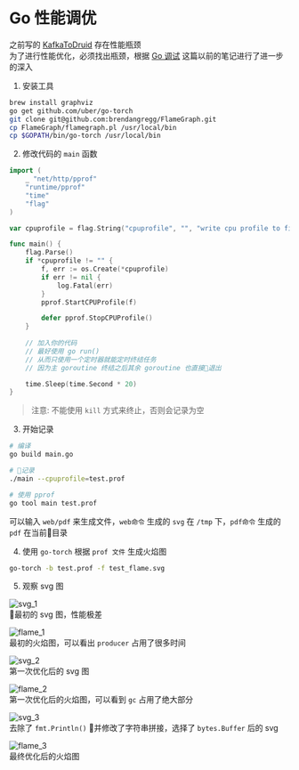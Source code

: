# Go 性能调优

之前写的 [KafkaToDruid](https://github.com/Juntaran/Go_In_Action/tree/master/Demo/KafkaToDruid) 存在性能瓶颈  
为了进行性能优化，必须找出瓶颈，根据 [Go 调试](https://github.com/Juntaran/Note/blob/master/Go/Go%E8%B0%83%E8%AF%95.md) 这篇以前的笔记进行了进一步的深入  

1. 安装工具  

``` sh
brew install graphviz
go get github.com/uber/go-torch
git clone git@github.com:brendangregg/FlameGraph.git
cp FlameGraph/flamegraph.pl /usr/local/bin
cp $GOPATH/bin/go-torch /usr/local/bin
```

2. 修改代码的 `main` 函数  

``` go
import (
    _ "net/http/pprof"
    "runtime/pprof"
    "time"
    "flag"
)

var cpuprofile = flag.String("cpuprofile", "", "write cpu profile to file")

func main() {
    flag.Parse()
	if *cpuprofile != "" {
		f, err := os.Create(*cpuprofile)
		if err != nil {
			log.Fatal(err)
		}
		pprof.StartCPUProfile(f)

		defer pprof.StopCPUProfile()
    }
    
    // 加入你的代码
    // 最好使用 go run()
    // 从而只使用一个定时器就能定时终结任务
    // 因为主 goroutine 终结之后其余 goroutine 也直接退出

    time.Sleep(time.Second * 20)
}
```

> 注意: 不能使用 `kill` 方式来终止，否则会记录为空

3. 开始记录  

``` sh
# 编译
go build main.go

# 记录
./main --cpuprofile=test.prof

# 使用 pprof
go tool main test.prof
```

可以输入 `web/pdf` 来生成文件，`web命令` 生成的 `svg` 在 `/tmp` 下，`pdf命令` 生成的 `pdf` 在当前目录  

4. 使用 `go-torch` 根据 `prof 文件` 生成火焰图  

``` bash
go-torch -b test.prof -f test_flame.svg
```

5. 观察 svg 图  

 
![svg_1](https://rawgit.com/Juntaran/Go_In_Action/master/Demo/KafkaToDruid/testing/k2d_pprof_1.svg?sanitize=true)  
最初的 svg 图，性能极差  

![flame_1](https://rawgit.com/Juntaran/Go_In_Action/master/Demo/KafkaToDruid/testing/k2d_flame_1.svg?sanitize=true)  
最初的火焰图，可以看出 `producer` 占用了很多时间  

![svg_2](https://rawgit.com/Juntaran/Go_In_Action/master/Demo/KafkaToDruid/testing/k2d_pprof_2.svg?sanitize=true)  
第一次优化后的 svg 图  

![flame_2](https://rawgit.com/Juntaran/Go_In_Action/master/Demo/KafkaToDruid/testing/k2d_flame_2.svg?sanitize=true)  
第一次优化后的火焰图，可以看到 `gc` 占用了绝大部分  

![svg_3](https://rawgit.com/Juntaran/Go_In_Action/master/Demo/KafkaToDruid/testing/k2d_pprof_3.svg?sanitize=true)  
去除了 `fmt.Println()` 并修改了字符串拼接，选择了 `bytes.Buffer` 后的 svg  

![flame_3](https://rawgit.com/Juntaran/Go_In_Action/master/Demo/KafkaToDruid/testing/k2d_flame_3.svg?sanitize=true)  
最终优化后的火焰图  


